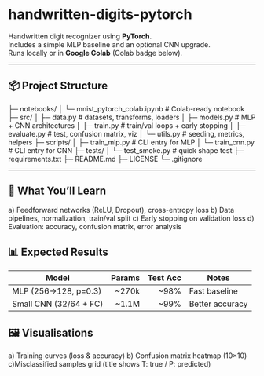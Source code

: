 # handwritten-digits-pytorch

Handwritten digit recognizer using **PyTorch**.  
Includes a simple MLP baseline and an optional CNN upgrade.  
Runs locally or in **Google Colab** (Colab badge below).

---

## 📦 Project Structure

├─ notebooks/
│ └─ mnist_pytorch_colab.ipynb # Colab-ready notebook
├─ src/
│ ├─ data.py # datasets, transforms, loaders
│ ├─ models.py # MLP + CNN architectures
│ ├─ train.py # train/val loops + early stopping
│ ├─ evaluate.py # test, confusion matrix, viz
│ └─ utils.py # seeding, metrics, helpers
├─ scripts/
│ ├─ train_mlp.py # CLI entry for MLP
│ └─ train_cnn.py # CLI entry for CNN
├─ tests/
│ └─ test_smoke.py # quick shape test
├─ requirements.txt
├─ README.md
├─ LICENSE
└─ .gitignore


---

## 🧠 What You’ll Learn

a) Feedforward networks (ReLU, Dropout), cross-entropy loss
b) Data pipelines, normalization, train/val split
c) Early stopping on validation loss
d) Evaluation: accuracy, confusion matrix, error analysis

## 📊 Expected Results

| Model                  | Params | Test Acc | Notes           |
| ---------------------- | -----: | -------: | --------------- |
| MLP (256→128, p=0.3)   | \~270k |    \~98% | Fast baseline   |
| Small CNN (32/64 + FC) | \~1.1M |    \~99% | Better accuracy |

## 🖼️ Visualisations

a) Training curves (loss & accuracy)
b) Confusion matrix heatmap (10×10)
c)Misclassified samples grid (title shows T: true / P: predicted)
